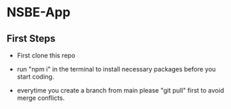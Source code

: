 # NSBE-App

## First Steps

- First clone this repo

- run "npm i" in the terminal to install necessary packages before you start coding.

- everytime you create a branch from main please "git pull" first to avoid merge conflicts.
